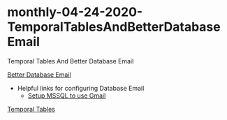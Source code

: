# monthly-04-24-2020-TemporalTablesAndBetterDatabaseEmail
Temporal Tables And Better Database Email

[Better Database Email](https://www.sqlshack.com/reporting-and-alerting-on-job-failure-in-sql-server)

* Helpful links for configuring Database Email
  * [Setup MSSQL to use Gmail](https://www.mssqltips.com/sqlservertip/2578/setup-sql-server-database-mail-to-use-a-gmail-hotmail-or-outlook-account)


[Temporal Tables](https://docs.microsoft.com/en-us/sql/relational-databases/tables/temporal-tables?view=sql-server-ver15)
